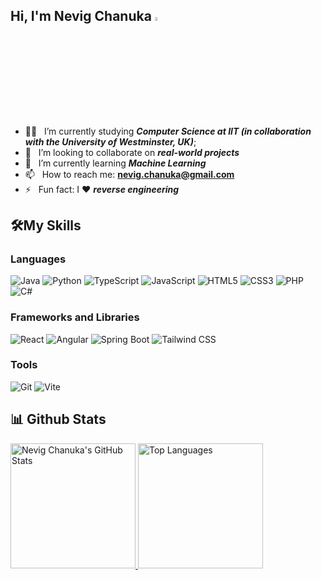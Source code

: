 ## Hi, I'm Nevig Chanuka <img src="https://media.giphy.com/media/hvRJCLFzcasrR4ia7z/giphy.gif" width="4%">

- 👨‍🎓 &nbsp; I’m currently studying ___**Computer Science at IIT (in collaboration with the University of Westminster, UK)**___; 
- 👯 &nbsp; I’m looking to collaborate on ___**real-world projects**___
- 🌱 &nbsp; I’m currently learning  ___**Machine Learning**___ 
- 📫 &nbsp; How to reach me: **nevig.chanuka@gmail.com**
- ⚡  &nbsp; Fun fact: I ❤️ ___**reverse engineering**___


## 🛠️My Skills 
### Languages 

<p align="left">

  <img src="https://img.shields.io/badge/Java-ED8B00?style=for-the-badge&logo=openjdk&logoColor=white" alt="Java">
  <img src="https://img.shields.io/badge/Python-3776AB?style=for-the-badge&logo=python&logoColor=white" alt="Python">
  <img src="https://img.shields.io/badge/TypeScript-3178C6?style=for-the-badge&logo=typescript&logoColor=white" alt="TypeScript">
  <img src="https://img.shields.io/badge/JavaScript-F7DF1E?style=for-the-badge&logo=javascript&logoColor=black" alt="JavaScript">
  <img src="https://img.shields.io/badge/HTML5-E34F26?style=for-the-badge&logo=html5&logoColor=white" alt="HTML5">
  <img src="https://img.shields.io/badge/CSS3-1572B6?style=for-the-badge&logo=css3&logoColor=white" alt="CSS3">
  <img src="https://img.shields.io/badge/PHP-777BB4?style=for-the-badge&logo=php&logoColor=white" alt="PHP">
  <img src="https://img.shields.io/badge/C%23-239120?style=for-the-badge&logo=c-sharp&logoColor=white" alt="C#">
</p>

### Frameworks and Libraries

<p align="left">
  
  <img src="https://img.shields.io/badge/React-61DAFB?style=for-the-badge&logo=react&logoColor=black" alt="React">
  <img src="https://img.shields.io/badge/Angular-DD0031?style=for-the-badge&logo=angular&logoColor=white" alt="Angular">
  <img src="https://img.shields.io/badge/Spring_Boot-6DB33F?style=for-the-badge&logo=springboot&logoColor=white" alt="Spring Boot">
  <img src="https://img.shields.io/badge/Tailwind_CSS-06B6D4?style=for-the-badge&logo=tailwind-css&logoColor=white" alt="Tailwind CSS">
</p>

### Tools

<p>
  <img src="https://img.shields.io/badge/Git-F05032?style=for-the-badge&logo=git&logoColor=white" alt="Git">
  <img src="https://img.shields.io/badge/Vite-646CFF?style=for-the-badge&logo=vite&logoColor=white" alt="Vite">
</p>

## 📊 Github Stats
<a href="https://github.com/NevigChanuka">
  <img src="https://github-readme-stats.vercel.app/api?username=NevigChanuka&layout=compact&langs_count=1&theme=radical"  height="200" alt="Nevig Chanuka's GitHub Stats" />
</a>
<a href="https://github.com/NevigChanuka">
  <img src="https://github-readme-stats.vercel.app/api/top-langs/?username=NevigChanuka&layout=compact&langs_count=10&theme=radical" height="200" alt="Top Languages" />
</a>



